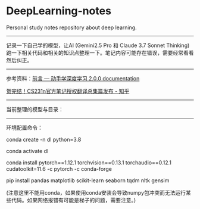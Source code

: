 # DeepLearning-notes
 Personal study notes repository about deep learning.

------

记录一下自己学的模型，让AI (Gemini2.5 Pro 和 Claude 3.7 Sonnet Thinking) 跑一下相关代码和相关的知识点整理一下。笔记内容可能存在错误，需要经常看看然后纠正。

------

参考资料：[前言 — 动手学深度学习 2.0.0 documentation](https://zh-v2.d2l.ai/chapter_preface/index.html)

[贺完结！CS231n官方笔记授权翻译总集篇发布 - 知乎](https://zhuanlan.zhihu.com/p/21930884)

------

当前整理的模型与目录：

------

环境配置命令：

conda create -n dl python=3.8

conda activate dl

conda install pytorch\==1.12.1 torchvision\==0.13.1 torchaudio==0.12.1 cudatoolkit=11.6 -c pytorch -c conda-forge

pip install pandas matplotlib scikit-learn seaborn tqdm nltk gensim

(注意这里不能用conda，如果使用conda安装会导致numpy包冲突而无法运行某些代码。如果网络报错有可能是梯子的问题，需要注意。)

